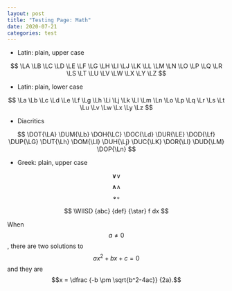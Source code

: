 ```yaml
---
layout: post
title: "Testing Page: Math"
date: 2020-07-21
categories: test
---
```




- Latin: plain, upper case

$$
  \LA \LB \LC \LD \LE \LF \LG \LH \LI \LJ \LK \LL \LM
  \LN \LO \LP \LQ \LR \LS \LT \LU \LV \LW \LX \LY \LZ $$

- Latin: plain, lower case

$$
  \La \Lb \Lc \Ld \Le \Lf \Lg \Lh \Li \Lj \Lk \Ll \Lm
  \Ln \Lo \Lp \Lq \Lr \Ls \Lt \Lu \Lv \Lw \Lx \Ly \Lz $$

- Diacritics

$$
  \DOT{\LA} \DUM{\Lb} \DOH{\LC} \DOC{\Ld} \DUR{\LE} \DOD{\Lf} \DUP{\LG}
  \DUT{\Lh} \DOM{\LI} \DUH{\Lj} \DUC{\LK} \DOR{\Ll} \DUD{\LM} \DOP{\Ln} $$

- Greek: plain, upper case

<!--
$$
  \GG \GD \GQ \GL \GP \GS \GU \GF \GY \GW $$

- Greek: plain, lower case

$$
  \Ga \Gb \Gg \Gd \Ge \Gz \Gh \Gq \Gi \Gk \Gl \Gm
  \Gn \Gi \Gp \Gr \Gs \Gt \Gu \Gf \Gx \Gy \Gw $$
-->

$$\boldsymbol{\vee} \vee$$
$$\boldsymbol{\wedge} \wedge$$
$$\boldsymbol{\circ} \circ$$

$$ \WIISD {abc} {def} {\star} f dx $$

When $$a \ne 0$$, there are two solutions to $$ax^2 + bx + c = 0$$ and they are
$$x = \dfrac {-b \pm \sqrt{b^2-4ac}} {2a}.$$

<!--

$$\frac{4\LA}{3\La}$$

$$\int_{\LA}^{\frac{3}{\La}}$$

$$A_1^2 \dot {A}_1^2 \frac{4A}{3a} \int_A^{\frac{3}{a}}$$
-->

<!--
$$\LA_1^2 \DOD{\LA}_1^2 \DUD{\LA}_1^2 \La \DOD{\La} \DUD{\La}$$
$$\LA_1^2 \DOT{\LA}_1^2 \DUT{\LA}_1^2 \La \DOT{\La} \DUT{\La}$$
$$\LA_1^2 \DOM{\LA}_1^2 \DUM{\LA}_1^2 \La \DOM{\La} \DUM{\La}$$
$$\LA_1^2 \DOR{\LA}_1^2 \DUR{\LA}_1^2 \La \DOR{\La} \DUR{\La}$$

$$\LA_1^2 \DOC{\LA}_1^2 \DUC{\LA}_1^2 \La \DOC{\La} \DUC{\La}$$
$$\LA_1^2 \DOH{\LA}_1^2 \DUH{\LA}_1^2 \La \DOH{\La} \DUH{\La}$$
$$\LA_1^2 \DOP{\LA}_1^2 \DUP{\LA}_1^2 \La \DOP{\La} \DUP{\La}$$

$$\Lg_1^2 \DOD{\Lg}_1^2 \DUD{\Lg}_1^2 \Lf \DOD{\Lf} \DUD{\Lf}$$
$$\Lg_1^2 \DOT{\Lg}_1^2 \DUT{\Lg}_1^2 \Lf \DOT{\Lf} \DUT{\Lf}$$
$$\Lg_1^2 \DOM{\Lg}_1^2 \DUM{\Lg}_1^2 \Lf \DOM{\Lf} \DUM{\Lf}$$
$$\Lg_1^2 \DOR{\Lg}_1^2 \DUR{\Lg}_1^2 \Lf \DOR{\Lf} \DUR{\Lf}$$

$$\Lg_1^2 \DOC{\Lg}_1^2 \DUC{\Lg}_1^2 \Lf \DOC{\Lf} \DUC{\Lf}$$
$$\Lg_1^2 \DOH{\Lg}_1^2 \DUH{\Lg}_1^2 \Lf \DOH{\Lf} \DUH{\Lf}$$
$$\Lg_1^2 \DOP{\Lg}_1^2 \DUP{\Lg}_1^2 \Lf \DOP{\Lf} \DUP{\Lf}$$
-->